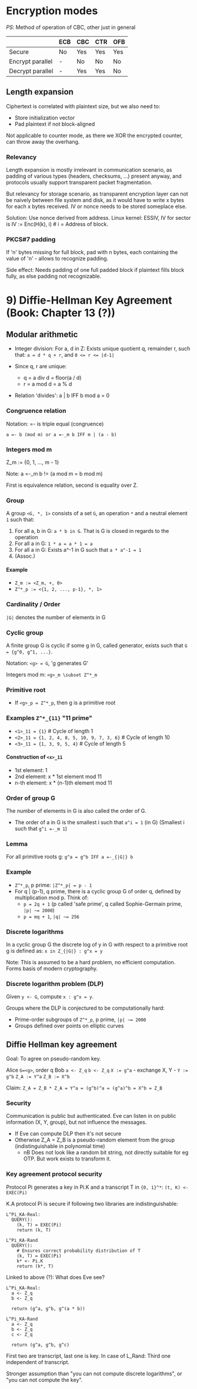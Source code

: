 # Encryption modes


*PS*: Method of operation of CBC, other just in general

|                  | ECB | CBC | CTR | OFB |
| ---------------- | --- | --- | --- | --- |
| Secure           | No  | Yes | Yes | Yes |
| Encrypt parallel | -   | No  | No  | No  |
| Decrypt parallel | -   | Yes | Yes | No  |

## Length expansion

Ciphertext is correlated with plaintext size, but we also need to:
- Store initialization vector
- Pad plaintext if not block-aligned

Not applicable to counter mode, as there we XOR the encrypted counter, can
throw away the overhang.

### Relevancy

Length expansion is mostly irrelevant in communication scenario, as padding of
various types (headers, checksums, ...) present anyway, and protocols usually
support transparent packet fragmentation.

But relevancy for storage scenario, as transparent encryption layer can not be
naively between file system and disk, as it would have to write x bytes for
each x bytes received. IV or nonce needs to be stored someplace else.

Solution: Use nonce derived from address. Linux kernel: ESSIV, IV for sector is
IV := Enc(H(k), i) # i = Address of block.

### PKCS#7 padding

If 'n' bytes missing for full block, pad with n bytes, each containing the
value of 'n' - allows to recognize padding.

Side effect: Needs padding of one full padded block if plaintext fills block
fully, as else padding not recognizable.

# 9) Diffie-Hellman Key Agreement (Book: Chapter 13 (?))

## Modular arithmetic

- Integer division: For a, d in Z: Exists unique quotient q, remainder r, such
  that: `a = d * q + r`, and `0 <= r <= |d-1|`

- Since q, r are unique:
  - q = a div d = floor(a / d)
  - r = a mod d = a % d

- Relation 'divides': a | b IFF b mod a = 0

### Congruence relation

Notation: =- is triple equal (congruence)

`a =- b (mod m) or a =-_m b IFF m | (a - b)`

### Integers mod m

Z_m := {0, 1, ..., m - 1}

Note: a =-_m b != (a mod m = b mod m)

First is equivalence relation, second is equality over Z.

### Group

A group `<G, *, 1>` consists of a set `G`, an operation `*` and a neutral
element `1` such that:
1) For all a, b in G: `a * b in G`. That is G is closed in regards to the operation
2) For all a in G: `1 * a = a * 1 = a`
3) For all a in G: Exists a^-1 in G such that `a * a^-1 = 1`
4) (Assoc.)

#### Example

* `Z_m := <Z_m, +, 0>`
* `Z^*_p := <{1, 2, ..., p-1}, *, 1>`

### Cardinality / Order

`|G|` denotes the number of elements in G

### Cyclic group

A finite group G is cyclic if some g in G, called generator, exists such that
`G = {g^0, g^1, ...}`.

Notation: `<g> = G`, 'g generates G'

Integers mod m: `<g>_m \subset Z^*_m`

### Primitive root

- If `<g>_p = Z^*_p`, then g is a primitive root

### Examples `Z^*_{11}` "11 prime"
- `<1>_11 = {1}` # Cycle of length 1
- `<2>_11 = {1, 2, 4, 8, 5, 10, 9, 7, 3, 6}` # Cycle of length 10
- `<3>_11 = {1, 3, 9, 5, 4}` # Cycle of length 5

#### Construction of `<x>_11`

- 1st element: 1
- 2nd element: x * 1st element mod 11
- n-th element: x * (n-1)th element mod 11

### Order of group G

The number of elements in G is also called the order of G.

- The order of a in G is the smallest i such that `a^i = 1` (in G)
  (Smallest i such that `g^i =-_m 1`)

### Lemma

For all primitive roots g:
`g^a = g^b IFF a =-_{|G|} b`

### Example

* `Z^*_p`, p prime: `|Z^*_p| = p - 1`
* For q | (p-1), q prime, there is a cyclic group G of order q, defined by
  multiplication mod p.
  Think of:
    - `p = 2q + 1` (p called 'safe prime', q called Sophie-Germain prime, `|p| ~= 2000`)
    - `p = mq + 1`, `|q| ~= 256`

### Discrete logarithms

In a cyclic group G the discrete log of y in G with respect to a primitive root
g is defined as: `x in Z_{|G|} : g^x = y`

Note: This is assumed to be a hard problem, no efficient computation. Forms
basis of modern cryptography.

### Discrete logarithm problem (DLP)

Given `y <- G`, compute `x : g^x = y`.

Groups where the DLP is conjectured to be computationally hard:
- Prime-order subgroups of `Z^*_p`, p prime, `|p| ~= 2000`
- Groups defined over points on elliptic curves

## Diffie Hellman key agreement

Goal: To agree on pseudo-random key.

Alice         `G=<g>`, order q          Bob
`a <- Z_q`                              `b <- Z_q`
`X := g^a`    - exchange X, Y -         `Y := g^b`
`Z_A := Y^a`                            `Z_B := X^b`

Claim: `Z_A = Z_B * Z_A = Y^a = (g^b)^a = (g^a)^b = X^b = Z_B`

### Security

Communication is public but authenticated. Eve can listen in on public
information (X, Y, group), but not influence the messages.

- If Eve can compute DLP then it's not secure
- Otherwise Z_A = Z_B is a pseudo-random element from the group (indistinguishable in polynomial time)
  - nB Does not look like a random bit string, not directly suitable for eg
    OTP. But work exists to transform it.

### Key agreement protocol security

Protocol Pi generates a key in Pi.K and a transcript T in `{0, 1}^*`:
`(t, K) <- EXEC(Pi)`

K.A protocol Pi is secure if following two libraries are indistinguishable:

```
L^Pi_KA-Real:
  QUERY():
    (k, T) = EXEC(Pi)
    return (k, T)

L^Pi_KA-Rand
  QUERY():
    # Ensures correct probability distribution of T
    (k, T) = EXEC(Pi)
    k* <- Pi.K
    return (k*, T)
```


Linked to above (?): What does Eve see?
```
L^Pi_KA-Real:
  a <- Z_q
  b <- Z_q

  return (g^a, g^b, g^(a * b))

L^Pi_KA-Rand
  a <- Z_q
  b <- Z_q
  c <- Z_q

  return (g^a, g^b, g^c)
```

First two are transcript, last one is key. In case of L_Rand: Third one
independent of transcript.

Stronger assumption than "you can not compute discrete logarithms", or "you can
not compute the key".
